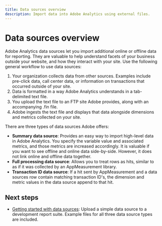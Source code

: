 ```yaml
---
title: Data sources overview
description: Import data into Adobe Analytics using external files.
---
```


# Data sources overview

Adobe Analytics data sources let you import additional online or offline data for reporting. They are valuable to help understand facets of your business outside your website, and how they interact with your site. Use the following general workflow to use data sources:

1. Your organization collects data from other sources. Examples include pre-click data, call center data, or information on transactions that occurred outside of your site.
1. Data is formatted in a way Adobe Analytics understands in a tab-delimited text file.
1. You upload the text file to an FTP site Adobe provides, along with an accompanying .fin file.
1. Adobe ingests the text file and displays that data alongside dimensions and metrics collected on your site.

There are three types of data sources Adobe offers:

* **Summary data source**: Provides an easy way to import high-level data in Adobe Analytics. You specify the variable value and associated metrics, and those metrics are increased accordingly. It is valuable if you want to see offline and online data side-by-side. However, it does not link online and offline data together.
* **Full processing data source**: Allows you to treat rows as hits, similar to as if it was collected by an AppMeasurement library.
* **Transaction ID data source**: If a hit sent by AppMeasurement and a data sources row contain matching transaction ID's, the dimension and metric values in the data source append to that hit.

## Next steps

* [Getting started with data sources](getting-started.md): Upload a simple data source to a development report suite. Example files for all three data source types are included.
